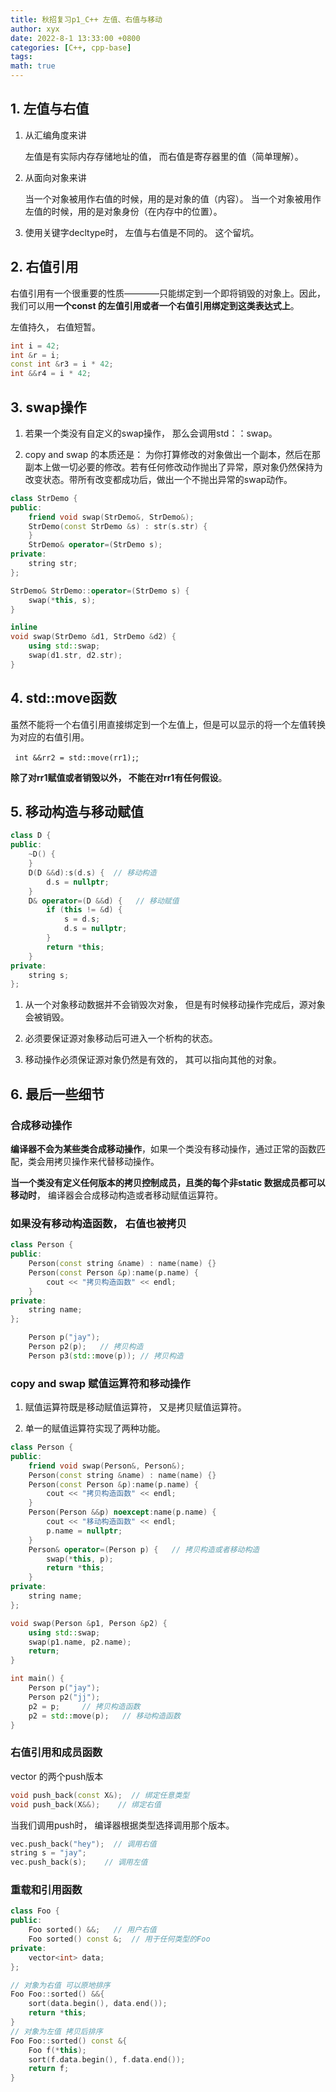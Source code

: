 ```yaml
---
title: 秋招复习p1_C++ 左值、右值与移动
author: xyx
date: 2022-8-1 13:33:00 +0800
categories: [C++, cpp-base]
tags:
math: true
---
```


## 1. 左值与右值

1. 从汇编角度来讲

    左值是有实际内存存储地址的值， 而右值是寄存器里的值（简单理解）。

2. 从面向对象来讲

    当一个对象被用作右值的时候，用的是对象的值（内容）。
    当一个对象被用作左值的时候，用的是对象身份（在内存中的位置）。

3. 使用关键字decltype时， 左值与右值是不同的。
    这个留坑。

## 2. 右值引用

右值引用有一个很重要的性质————只能绑定到一个即将销毁的对象上。因此，我们可以用**一个const 的左值引用或者一个右值引用绑定到这类表达式上**。

左值持久， 右值短暂。

```cpp
int i = 42;
int &r = i;
const int &r3 = i * 42;
int &&r4 = i * 42;
```

## 3. swap操作

1. 若果一个类没有自定义的swap操作， 那么会调用std：：swap。

2. copy and swap 的本质还是：  为你打算修改的对象做出一个副本，然后在那副本上做一切必要的修改。若有任何修改动作抛出了异常，原对象仍然保持为改变状态。带所有改变都成功后，做出一个不抛出异常的swap动作。

```cpp
class StrDemo {
public:
    friend void swap(StrDemo&, StrDemo&);
    StrDemo(const StrDemo &s) : str(s.str) {
    }
    StrDemo& operator=(StrDemo s);
private:
    string str;
};

StrDemo& StrDemo::operator=(StrDemo s) {
    swap(*this, s);
}

inline
void swap(StrDemo &d1, StrDemo &d2) {
    using std::swap;
    swap(d1.str, d2.str);
}
```

## 4. std::move函数

虽然不能将一个右值引用直接绑定到一个左值上，但是可以显示的将一个左值转换为对应的右值引用。

` int &&rr2 = std::move(rr1);`;

**除了对rr1赋值或者销毁以外， 不能在对rr1有任何假设**。

## 5. 移动构造与移动赋值

```cpp
class D {
public:
    ~D() {
    }
    D(D &&d):s(d.s) {  // 移动构造
        d.s = nullptr;
    }
    D& operator=(D &&d) {   // 移动赋值
        if (this != &d) {
            s = d.s;
            d.s = nullptr;
        }
        return *this;
    }
private:
    string s;
};
```

1. 从一个对象移动数据并不会销毁次对象， 但是有时候移动操作完成后，源对象会被销毁。

2. 必须要保证源对象移动后可进入一个析构的状态。

3. 移动操作必须保证源对象仍然是有效的， 其可以指向其他的对象。

## 6. 最后一些细节

### 合成移动操作

**编译器不会为某些类合成移动操作**，如果一个类没有移动操作，通过正常的函数匹配，类会用拷贝操作来代替移动操作。

**当一个类没有定义任何版本的拷贝控制成员，且类的每个非static 数据成员都可以移动时**， 编译器会合成移动构造或者移动赋值运算符。

### 如果没有移动构造函数， 右值也被拷贝

```cpp
class Person {
public:
    Person(const string &name) : name(name) {}
    Person(const Person &p):name(p.name) {
        cout << "拷贝构造函数" << endl;
    }
private:
    string name;
};

    Person p("jay");
    Person p2(p);   // 拷贝构造
    Person p3(std::move(p)); // 拷贝构造
```

### copy and swap 赋值运算符和移动操作

1. 赋值运算符既是移动赋值运算符， 又是拷贝赋值运算符。

2. 单一的赋值运算符实现了两种功能。

```cpp
class Person {
public:
    friend void swap(Person&, Person&);
    Person(const string &name) : name(name) {}
    Person(const Person &p):name(p.name) {
        cout << "拷贝构造函数" << endl;
    }
    Person(Person &&p) noexcept:name(p.name) {
        cout << "移动构造函数" << endl;
        p.name = nullptr;
    }
    Person& operator=(Person p) {   // 拷贝构造或者移动构造
        swap(*this, p);
        return *this;
    }
private:
    string name;
};

void swap(Person &p1, Person &p2) {
    using std::swap;
    swap(p1.name, p2.name);
    return;
}

int main() {
    Person p("jay");
    Person p2("jj");
    p2 = p;     // 拷贝构造函数
    p2 = std::move(p);   // 移动构造函数
}
```

### 右值引用和成员函数

vector 的两个push版本

```cpp
void push_back(const X&);  // 绑定任意类型
void push_back(X&&);    // 绑定右值
```

当我们调用push时， 编译器根据类型选择调用那个版本。

```cpp
vec.push_back("hey");  // 调用右值
string s = "jay";
vec.push_back(s);    // 调用左值
```

### 重载和引用函数

```cpp
class Foo {
public:
    Foo sorted() &&;   // 用户右值
    Foo sorted() const &;  // 用于任何类型的Foo
private:
    vector<int> data;
};

// 对象为右值 可以原地排序
Foo Foo::sorted() &&{
    sort(data.begin(), data.end());
    return *this;
}
// 对象为左值 拷贝后排序
Foo Foo::sorted() const &{
    Foo f(*this);
    sort(f.data.begin(), f.data.end());
    return f;
}
```